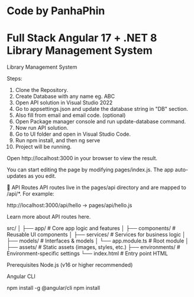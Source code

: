 # Code by PanhaPhin
# Full Stack Angular 17 + .NET 8 Library Management System
 Library Management System


 Steps:
1. Clone the Repository.
2. Create Database with any name eg. ABC
2. Open API solution in Visual Studio 2022
3. Go to appsettings.json and update the database string in "DB" section.
4. Also fill from email and email code. (optional)
5. Open Package manager console and run update-database command.
6. Now run API solution.
7. Go to UI folder and open in Visual Studio Code.
8. Run npm install, and then ng serve
9. Project will be running.




Open http://localhost:3000 in your browser to view the result.

You can start editing the page by modifying pages/index.js. The app auto-updates as you edit.

📡 API Routes
API routes live in the pages/api directory and are mapped to /api/*. For example:

http://localhost:3000/api/hello → pages/api/hello.js

Learn more about API routes here.


src/
│
├── app/                 # Core app logic and features
│   ├── components/      # Reusable UI components
│   ├── services/        # Services for business logic
│   ├── models/          # Interfaces & models
│   └── app.module.ts    # Root module
│
├── assets/              # Static assets (images, styles, etc.)
├── environments/        # Environment-specific settings
└── index.html           # Entry point HTML



Prerequisites
Node.js (v16 or higher recommended)

Angular CLI

npm install -g @angular/cli
npm install
